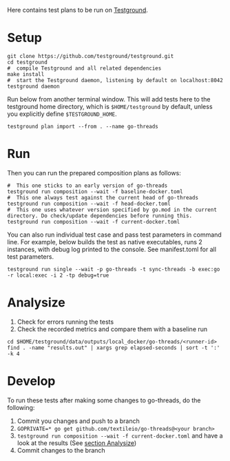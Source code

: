 Here contains test plans to be run on [Testground](https://docs.testground.ai/).

# Setup

```
git clone https://github.com/testground/testground.git
cd testground
#  compile Testground and all related dependencies
make install
#  start the Testground daemon, listening by default on localhost:8042
testground daemon
```

Run below from another terminal window. This will add tests here to the testground home directory, which is `$HOME/testground` by default, unless you explicitly define `$TESTGROUND_HOME`.
```
testground plan import --from . --name go-threads
```

# Run

Then you can run the prepared composition plans as follows:
```
#  This one sticks to an early version of go-threads
testground run composition --wait -f baseline-docker.toml
#  This one always test against the current head of go-threads
testground run composition --wait -f head-docker.toml
#  This one uses whatever version specified by go.mod in the current directory. Do check/update dependencies before running this.
testground run composition --wait -f current-docker.toml
```

You can also run individual test case and pass test parameters in command line. For example, below builds the test as native executables, runs 2 instances, with debug log printed to the console. See manifest.toml for all test parameters.
```
testground run single --wait -p go-threads -t sync-threads -b exec:go -r local:exec -i 2 -tp debug=true
```

# Analysize

1. Check for errors running the tests
1. Check the recorded metrics and compare them with a baseline run
```
cd $HOME/testground/data/outputs/local_docker/go-threads/<runner-id>
find . -name "results.out" | xargs grep elapsed-seconds | sort -t ':' -k 4
```


# Develop

To run these tests after making some changes to go-threads, do the following:

1. Commit you changes and push to a branch
1. `GOPRIVATE=* go get github.com/textileio/go-threads@<your branch>`
1. `testground run composition --wait -f current-docker.toml` and have a look at the results (See [section Analysize](#analysize))
1. Commit changes to the branch
